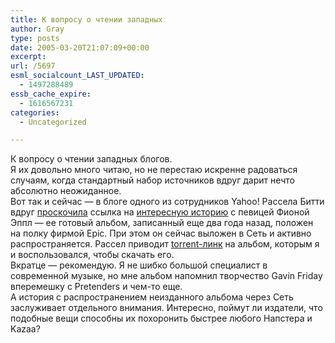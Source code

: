 ```yaml
---
title: К вопросу о чтении западных
author: Gray
type: posts
date: 2005-03-20T21:07:09+00:00
excerpt:
url: /5697
esml_socialcount_LAST_UPDATED:
  - 1497288489
essb_cache_expire:
  - 1616567231
categories:
  - Uncategorized

---
```








К вопросу о чтении западных блогов.  
Я их довольно много читаю, но не перестаю искренне радоваться случаям, когда стандартный набор источников вдруг дарит нечто абсолютно неожиданное.  
Вот так и сейчас &#8212; в блоге одного из сотрудников Yahoo! Рассела Битти вдруг <a href="http://www.russellbeattie.com/notebook/1008376.html" target="_blank">проскочила</a> ссылка на <a href="http://www.wired.com/news/digiwood/0,1412,66926,00.html?tw=rss.CUL" target="_blank">интересную историю</a> с певицей Фионой Эппл &#8212; ее готовый альбом, записанный еще два года назад, положен на полку фирмой Epic. При этом он сейчас выложен в Сеть и активно распространяется. Рассел приводит <a href="http://www.torrentbox.com/download.php/13132/Fiona%20Apple%20-%20Extraordinary%20Machine%20%28CD-quality%29.zip.torrent" target="_blank">torrent-линк</a> на альбом, которым я и воспользовался, чтобы скачать его.  
Вкратце &#8212; рекомендую. Я не шибко большой специалист в современной музыке, но мне альбом напомнил творчество Gavin Friday вперемешку с Pretenders и чем-то еще.  
А история с распространением неизданного альбома через Сеть заслуживает отдельного внимания. Интересно, поймут ли издатели, что подобные вещи способны их похоронить быстрее любого Напстера и Kazaa?